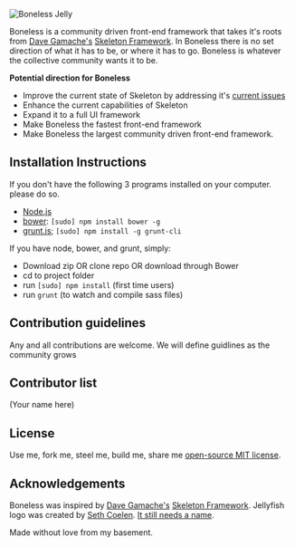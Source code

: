 ![Boneless Jelly](https://raw.githubusercontent.com/whatsnewsaes/Boneless/master/images/Jelly.png)

Boneless is a community driven front-end framework that takes it's roots from [Dave Gamache's](https://twitter.com/dhg) [Skeleton Framework](https://github.com/dhg/Skeleton). In Boneless there is no set direction of what it has to be, or where it has to go. Boneless is whatever the collective community wants it to be.

**Potential direction for Boneless**
 * Improve the current state of Skeleton by addressing it's [current issues](https://github.com/dhg/Skeleton/issues)
 * Enhance the current capabilities of Skeleton
 * Expand it to a full UI framework
 * Make Boneless the fastest front-end framework
 * Make Boneless the largest community driven front-end framework.

## Installation Instructions
If you don't have the following 3 programs installed on your computer. please do so.
  * [Node.js](http://nodejs.org)
  * [bower](http://bower.io): `[sudo] npm install bower -g`
  * [grunt.js](http://grunt.js); `[sudo] npm install -g grunt-cli`

If you have node, bower, and grunt, simply:
  * Download zip OR clone repo OR download through Bower
  * cd to project folder
  * run `[sudo] npm install` (first time users)
  * run `grunt` (to watch and compile sass files)


## Contribution guidelines
Any and all contributions are welcome. We will define guidlines as the community grows

## Contributor list
(Your name here)

## License
Use me, fork me, steel me, build me, share me [open-source MIT license](http://opensource.org/licenses/mit-license.php).

## Acknowledgements
Boneless was inspired by [Dave Gamache's](https://twitter.com/dhg) [Skeleton Framework](https://github.com/dhg/Skeleton). Jellyfish logo was created by [Seth Coelen](http://www.twitter.com/whatsnewsaes). [It still needs a name](https://github.com/whatsnewsaes/Boneless/issues/1).

Made without love from my basement.
